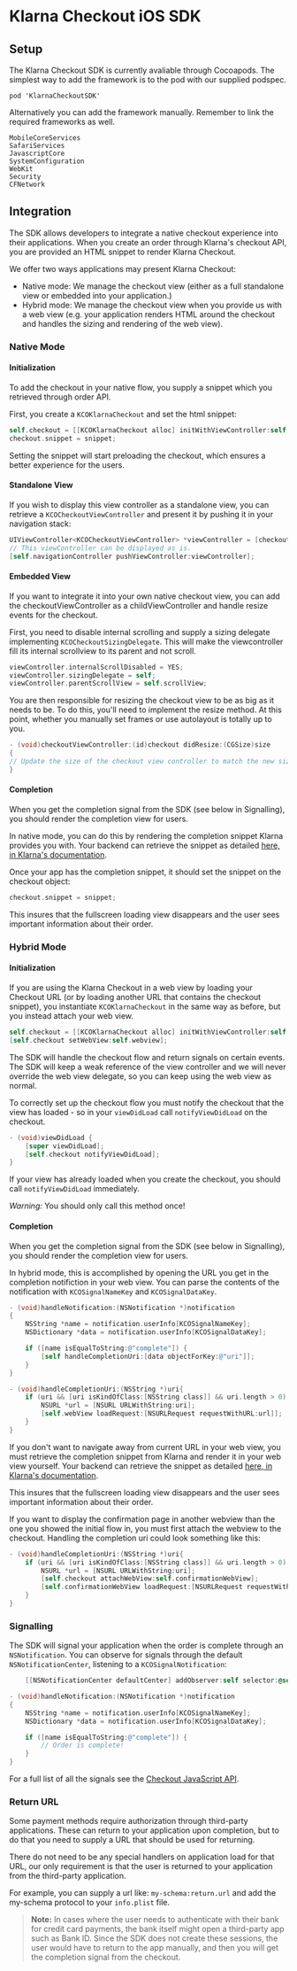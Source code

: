 # Klarna Checkout iOS SDK

## Setup

The Klarna Checkout SDK is currently avaliable through Cocoapods. The simplest way to add the framework is to the pod with our supplied podspec.

```
pod 'KlarnaCheckoutSDK'
```

Alternatively you can add the framework manually. Remember to link the required frameworks as well.

```
MobileCoreServices
SafariServices
JavascriptCore
SystemConfiguration
WebKit
Security
CFNetwork
```

## Integration

The SDK allows developers to integrate a native checkout experience into their applications. When you create an order through Klarna's checkout API, you are provided an HTML snippet to render Klarna Checkout. 

We offer two ways applications may present Klarna Checkout:
- Native mode: We manage the checkout view (either as a full standalone view or embedded into your application.)
- Hybrid mode: We manage the checkout view when you provide us with a web view (e.g. your application renders HTML around the checkout and handles the sizing and rendering of the web view). 


### Native Mode

#### Initialization

To add the checkout in your native flow, you supply a snippet which you retrieved through order API.

First, you create a `KCOKlarnaCheckout` and set the html snippet:
```objective-c
self.checkout = [[KCOKlarnaCheckout alloc] initWithViewController:self returnURL:<YOUR-URL>];
checkout.snippet = snippet;
```

Setting the snippet will start preloading the checkout, which ensures a better experience for the users.

#### Standalone View

If you wish to display this view controller as a standalone view, you can retrieve a `KCOCheckoutViewController` and present it by pushing it in your navigation stack:

```objective-c
UIViewController<KCOCheckoutViewController> *viewController = [checkout checkoutViewController];
// This viewController can be displayed as is.
[self.navigationController pushViewController:viewController];
```

#### Embedded View

If you want to integrate it into your own native checkout view, you can add the checkoutViewController as a childViewController and handle resize events for the checkout.

First, you need to disable internal scrolling and supply a sizing delegate implementing `KCOCheckoutSizingDelegate`. This will make the viewcontroller fill its internal scrollview to its parent and not scroll. 

```objective-c
viewController.internalScrollDisabled = YES;
viewController.sizingDelegate = self;
viewController.parentScrollView = self.scrollView;
```

You are then responsible for resizing the checkout view to be as big as it needs to be. To do this, you'll need to implement the resize method. At this point, whether you manually set frames or use autolayout is totally up to you.

```objective-c
- (void)checkoutViewController:(id)checkout didResize:(CGSize)size
{
// Update the size of the checkout view controller to match the new size.
}
```

#### Completion

When you get the completion signal from the SDK (see below in Signalling), you should render the completion view for users. 

In native mode, you can do this by rendering the completion snippet Klarna provides you with. Your backend can retrieve the snippet as detailed [here, in Klarna's documentation](https://developers.klarna.com/en/gb/kco-v3/checkout/3-render-the-confirmation-snippet). 

Once your app has the completion snippet, it should set the snippet on the checkout object:
```objective-c
checkout.snippet = snippet;
```

This insures that the fullscreen loading view disappears and the user sees important information about their order.


### Hybrid Mode

#### Initialization

If you are using the Klarna Checkout in a web view by loading your Checkout URL (or by loading another URL that contains the checkout snippet), you instantiate `KCOKlarnaCheckout` in the same way as before, but you instead attach your web view.

```objective-c
self.checkout = [[KCOKlarnaCheckout alloc] initWithViewController:self returnURL:<YOUR-URL>];
[self.checkout setWebView:self.webview];
```

The SDK will handle the checkout flow and return signals on certain events. The SDK will keep a weak reference of the view controller and we will never override the web view delegate, so you can keep using the web view as normal.

To correctly set up the checkout flow you must notify the checkout that the view has loaded - so in your `viewDidLoad` call `notifyViewDidLoad` on the checkout.

```objective-c
- (void)viewDidLoad {
    [super viewDidLoad];
    [self.checkout notifyViewDidLoad];
}
```

If your view has already loaded when you create the checkout, you should call `notifyViewDidLoad` immediately.

*Warning:* You should only call this method once!

#### Completion

When you get the completion signal from the SDK (see below in Signalling), you should render the completion view for users. 

In hybrid mode, this is accomplished by opening the URL you get in the completion notifiction in your web view. You can parse the contents of the notification with `KCOSignalNameKey` and `KCOSignalDataKey`.


```objective-c
- (void)handleNotification:(NSNotification *)notification
{
    NSString *name = notification.userInfo[KCOSignalNameKey];
    NSDictionary *data = notification.userInfo[KCOSignalDataKey];

    if ([name isEqualToString:@"complete"]) {
        [self handleCompletionUri:[data objectForKey:@"uri"]];
    }
}

- (void)handleCompletionUri:(NSString *)uri{
    if (uri && [uri isKindOfClass:[NSString class]] && uri.length > 0) {
        NSURL *url = [NSURL URLWithString:uri];
        [self.webView loadRequest:[NSURLRequest requestWithURL:url]];
    }
}
```

If you don't want to navigate away from current URL in your web view, you must retrieve the completion snippet from Klarna and render it in your web view yourself. Your backend can retrieve the snippet as detailed [here, in Klarna's documentation](https://developers.klarna.com/en/gb/kco-v3/checkout/3-render-the-confirmation-snippet). 


This insures that the fullscreen loading view disappears and the user sees important information about their order.


If you want to display the confirmation page in another webview than the one you showed the initial flow in, you must first attach the webview to the checkout.
Handling the completion uri could look something like this:

```objective-c
- (void)handleCompletionUri:(NSString *)uri{
    if (uri && [uri isKindOfClass:[NSString class]] && uri.length > 0) {
        NSURL *url = [NSURL URLWithString:uri];
        [self.checkout attachWebView:self.confirmationWebView];
        [self.confirmationWebView loadRequest:[NSURLRequest requestWithURL:url]];   
    }
}
```



### Signalling

The SDK will signal your application when the order is complete through an `NSNotification`. You can observe for signals through the default `NSNotificationCenter`, listening to a `KCOSignalNotification`:

```objective-c
    [[NSNotificationCenter defaultCenter] addObserver:self selector:@selector(handleNotification:) name:KCOSignalNotification object:nil];
```

```objective-c
- (void)handleNotification:(NSNotification *)notification
{
    NSString *name = notification.userInfo[KCOSignalNameKey];
    NSDictionary *data = notification.userInfo[KCOSignalDataKey];

    if ([name isEqualToString:@"complete"]) {
        // Order is complete!
    }
}
```
For a full list of all the signals see the [Checkout JavaScript API](https://developers.klarna.com/documentation/klarna-checkout/javascript-api/#checkout-events).

### Return URL

Some payment methods require authorization through third-party applications. These can return to your application upon completion, but to do that you need to supply a URL that should be used for returning.

There do not need to be any special handlers on application load for that URL, our only requirement is that the user is returned to your application from the third-party application.

For example, you can supply a url like: `my-schema:return.url` and add the my-schema protocol to your `info.plist` file.

>**Note:** In cases where the user needs to authenticate with their bank for credit card payments, the bank itself might open a third-party app such as Bank ID. Since the SDK does not create these sessions, the user would have to return to the app manually, and then you will get the completion signal from the checkout.
